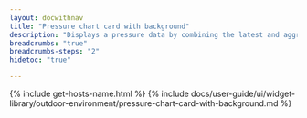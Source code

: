 ```yaml
---
layout: docwithnav
title: "Pressure chart card with background"
description: "Displays a pressure data by combining the latest and aggregated values with the background image and optional simplified chart."
breadcrumbs: "true"
breadcrumbs-steps: "2"
hidetoc: "true"

---
```

{% include get-hosts-name.html %}
{% include docs/user-guide/ui/widget-library/outdoor-environment/pressure-chart-card-with-background.md %}
